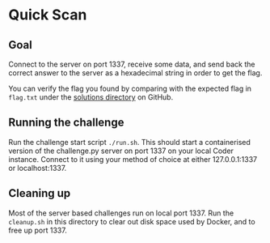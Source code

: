 # Quick Scan

## Goal
Connect to the server on port 1337, receive some data, and send back the correct
answer to the server as a hexadecimal string in order to get the flag.

You can verify the flag you found by comparing with the expected flag in
`flag.txt` under the [solutions directory](https://github.com/trailofbits/challenge-tasks/tree/main/solutions) on GitHub.

## Running the challenge
Run the challenge start script `./run.sh`. This should start a containerised
version of the challenge.py server on port 1337 on your local Coder instance.
Connect to it using your method of choice at either 127.0.0.1:1337 or
localhost:1337.

## Cleaning up
Most of the server based challenges run on local port 1337. Run the
`cleanup.sh` in this directory to clear out disk space used by Docker, and to
free up port 1337.
